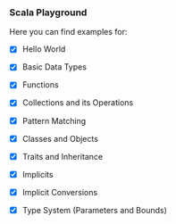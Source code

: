 ### Scala Playground

Here you can find examples for:

- [x] Hello World
- [x] Basic Data Types
- [x] Functions
- [x] Collections and its Operations
- [x] Pattern Matching
- [x] Classes and Objects
- [x] Traits and Inheritance
- [x] Implicits
- [x] Implicit Conversions
- [x] Type System (Parameters and Bounds)
 